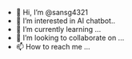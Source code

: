 - 👋 Hi, I’m @sansg4321
- 👀 I’m interested in AI chatbot..
- 🌱 I’m currently learning ...
- 💞️ I’m looking to collaborate on ...
- 📫 How to reach me ...

<!---
sansg4321/sansg4321 is a ✨ special ✨ repository because its `README.md` (this file) appears on your GitHub profile.
You can click the Preview link to take a look at your changes.
--->
